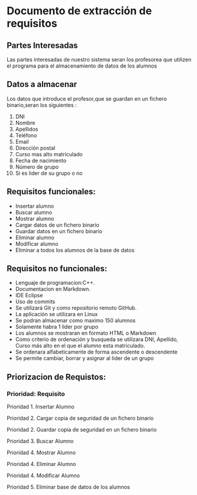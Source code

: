 # Documento de extracción de requisitos


## Partes Interesadas

Las partes interesadas de nuestro sistema seran los profesorea que utilizen el programa para el almacenamiento de datos de los alumnos

## Datos a almacenar

Los datos que introduce el profesor,que se guardan en un fichero binario,seran los siguientes :

1. DNI
2. Nombre
3. Apellidos
4. Teléfono
5. Email
6. Dirección postal
7. Curso mas alto matriculado
8. Fecha de nacimiento
9. Número de grupo
10. Si es lider de su grupo o no


## Requisitos funcionales:
* Insertar alumno
* Buscar alumno
* Mostrar alumno 
* Cargar datos de un fichero binario
* Guardar datos en un fichero binario
* Eliminar alumno
* Modificar alumno
* Eliminar a todos los alumnos de la base de datos


## Requisitos no funcionales:
* Lenguaje de programacion:C++.
* Documentacion en Markdown.
* IDE Eclipse
* Uso de commits
* Se utilizará Git y como repositorio remoto GitHub.
* La aplicación se utilizara en Linux
* Se podran almacenar como maximo 150 alumnos
* Solamente habra 1 lider por grupo
* Los alumnos se mostraran en formato HTML o Markdown
* Como criterio de ordenación y busqueda se utilizara DNI, Apellido, Curso más alto en el que el alumno esta matriculado.
* Se ordenara alfabeticamente de forma ascendente o descendente
* Se permite cambiar, borrar y asignar al lider de un grupo

## Priorizacion de Requistos:
### Prioridad: Requisito
Prioridad 1. Insertar Alumno

Prioridad 2. Cargar copia de seguridad de un fichero binario

Prioridad 2. Guardar copia de seguridad en un fichero binario

Prioridad 3. Buscar Alumno

Prioridad 4. Mostrar Alumno

Prioridad 4. Eliminar Alumno

Prioridad 4. Modificar Alumno

Prioridad 5. Eliminar base de datos de los alumnos